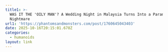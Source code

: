 ```yaml
---
title1: >-
  WAS IT THE 'OILY MAN'? A Wedding Night in Malaysia Turns Into a Paranormal
  Nightmare
url1: 'https://phantomsandmonsters.com/post/1760645043403'
date: 2025-10-16T20:15:01.678Z
categories:
  - humanoids
layout: link
---
```


